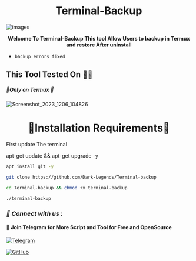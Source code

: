<h1 align="center">Terminal-Backup</h1>

![images](https://github.com/Dark-Legends/Terminal-backup/assets/142109781/2bd16c63-3580-456c-a119-39a4e7bbdf35)

<b><p align="center">Welcome To Terminal-Backup This tool Allow Users to backup in Termux and restore After uninstall </p></b>


- ` backup errors fixed `


<h2>This Tool Tested On 👨‍💻</h2>

<h5>🔴Only on Termux 🔴</h5>

![Screenshot_2023_1206_104826](https://github.com/Dark-Legends/Terminal-backup/assets/142109781/f1157315-14d7-4e59-b46f-02da8761ebe4)

<h1 align="center">🔰Installation Requirements🔰</h1>

<p>First update The terminal</p>

<p>apt-get update && apt-get upgrade -y</p>

```bash
apt install git -y
```

```bash
git clone https://github.com/Dark-Legends/Terminal-backup
```

```bash
cd Terminal-backup && chmod +x terminal-backup 
```

```bash
./terminal-backup
```

<h3><b><i>📡 Connect with us :</i></b></h3>

<h4>📢 Join Telegram for More Script and Tool for Free and OpenSource </h4>

[![Telegram](https://img.shields.io/badge/Telegram-Channel-blue?style=flat-square&logo=telegram)](https://t.me/CyberDarkLegends)

[![GitHub](https://img.shields.io/badge/GitHub-Profile-black?style=flat-square&logo=github)](https://github.com/Dark-Legends)
